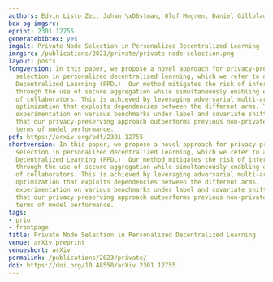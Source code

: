 ```yaml
---
authors: Edvin Listo Zec, Johan \xD6stman, Olof Mogren, Daniel Gillblad
box-bg-imgsrc: 
eprint: 2301.12755
generatebibtex: yes
imgalt: Private Node Selection in Personalized Decentralized Learning
imrgsrc: /publications/2023/private/private-node-selection.png
layout: posts
longversion: In this paper, we propose a novel approach for privacy-preserving node
  selection in personalized decentralized learning, which we refer to as Private Personalized
  Decentralized Learning (PPDL). Our method mitigates the risk of inference attacks
  through the use of secure aggregation while simultaneously enabling efficient identification
  of collaborators. This is achieved by leveraging adversarial multi-armed bandit
  optimization that exploits dependencies between the different arms. Through comprehensive
  experimentation on various benchmarks under label and covariate shift, we demonstrate
  that our privacy-preserving approach outperforms previous non-private methods in
  terms of model performance.
pdf: https://arxiv.org/pdf/2301.12755
shortversion: In this paper, we propose a novel approach for privacy-preserving node
  selection in personalized decentralized learning, which we refer to as Private Personalized
  Decentralized Learning (PPDL). Our method mitigates the risk of inference attacks
  through the use of secure aggregation while simultaneously enabling efficient identification
  of collaborators. This is achieved by leveraging adversarial multi-armed bandit
  optimization that exploits dependencies between the different arms. Through comprehensive
  experimentation on various benchmarks under label and covariate shift, we demonstrate
  that our privacy-preserving approach outperforms previous non-private methods in
  terms of model performance.
tags:
- prio
- frontpage
title: Private Node Selection in Personalized Decentralized Learning
venue: arXiv preprint
venueshort: arXiv
permalink: /publications/2023/private/
doi: https://doi.org/10.48550/arXiv.2301.12755
---
```

